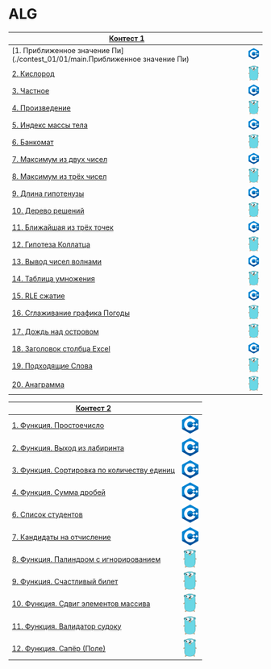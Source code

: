 # ALG
|[Контест 1]() |  | 
| --- | :-: |
| [1. Приближенное значение Пи](./contest_01/01/main.Приближенное значение Пи) | ![](./img/cpp.png) |
| [2. Кислород](./contest_01/02/main.Кислород) | ![](./img/go.png) |
| [3. Частное](./contest_01/03/main.Частное) | ![](./img/cpp.png) |
| [4. Произведение](./contest_01/04/main.Произведение) | ![](./img/go.png) |
| [5. Индекс массы тела](./contest_01/05/main.Индексмассытела) | ![](./img/cpp.png) |
| [6. Банкомат](./contest_01/06/main.Банкомат) | ![](./img/go.png) |
| [7. Максимум из двух чисел](./contest_01/07/main.Максимумиздвухчисел) | ![](./img/cpp.png) |
| [8. Максимум из трёх чисел](./contest_01/08/main.Максимумизтрёхчисел) | ![](./img/go.png) |
| [9. Длина гипотенузы](./contest_01/09/main.Длинагипотенузы) | ![](./img/cpp.png) |
| [10. Дерево решений](./contest_01/10/main.Дереворешений) | ![](./img/go.png) |
| [11. Ближайшая из трёх точек](./contest_01/11/main.Ближайшаяизтрёхточек) | ![](./img/cpp.png) |
| [12. Гипотеза Коллатца](./contest_01/12/main.ГипотезаКоллатца) | ![](./img/go.png) |
| [13. Вывод чисел волнами](./contest_01/13/main.Выводчиселволнами) | ![](./img/cpp.png) |
| [14. Таблица умножения](./contest_01/14/main.Таблицаумножения) | ![](./img/go.png) |
| [15. RLE сжатие](./contest_01/15/main.RLEсжатие) | ![](./img/cpp.png) |
| [16. Сглаживание графика Погоды](./contest_01/16/main.СглаживаниеграфикаПогоды) | ![](./img/go.png) |
| [17. Дождь над островом](./contest_01/17/main.Дождьнадостровом) | ![](./img/go.png) |
| [18. Заголовок столбца Excel](./contest_01/018/main.ЗаголовокстолбцаExcel) | ![](./img/cpp.png) |
| [19. Подходящие Слова](./contest_01/19/main.ПодходящиеСлова) | ![](./img/go.png) |
| [20. Анаграмма](./contest_01/20/main.Анаграмма) | ![](./img/go.png) |

|[Контест 2]() |  | 
| --- | :-: |
| [1. Функция. Простоечисло](./contest_02/01/main.ФункцияПростоечисло) | ![](./img/cpp.png) |
| [2. Функция. Выход из лабиринта](./contest_02/02/main.ФункцияВыходизлабиринта) | ![](./img/cpp.png) |
| [3. Функция. Сортировка по количеству единиц](./contest_02/03/main.ФункцияСортировкапоколичествуединиц) | ![](./img/cpp.png) |
| [4. Функция. Сумма дробей](./contest_02/04/main.Функция) | ![](./img/cpp.png) |
| [6. Список студентов](./contest_02/05/main.Списокстудентов) | ![](./img/cpp.png) |
| [7. Кандидаты на отчисление](./contest_02/06/main.Кандидатынаотчисление) | ![](./img/cpp.png) |
| [8. Функция. Палиндром с игнорированием](./contest_02/07/main.ФункцияПалиндромсигнорированием) | ![](./img/go.png) |
| [9. Функция. Счастливый билет](./contest_02/08/main.ФункцияСчастливыйбилет) | ![](./img/go.png) |
| [10. Функция. Сдвиг элементов массива](./contest_02/09/main.ФункцияСдвигэлементовмассива) | ![](./img/go.png) |
| [11. Функция. Валидатор судоку](./contest_02/10/main.ФункцияВалидаторсудоку) | ![](./img/go.png) |
| [12. Функция. Сапёр (Поле)](./contest_02/11/main.ФункцияСапёр) | ![](./img/go.png) |
